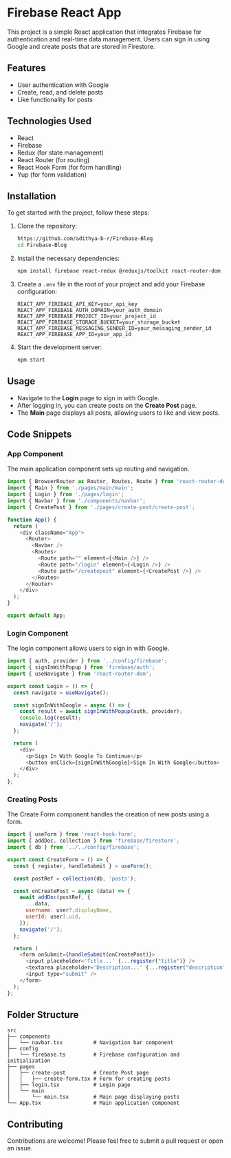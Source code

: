 # Firebase React App

This project is a simple React application that integrates Firebase for authentication and real-time data management. Users can sign in using Google and create posts that are stored in Firestore.

## Features

- User authentication with Google
- Create, read, and delete posts
- Like functionality for posts

## Technologies Used

- React
- Firebase
- Redux (for state management)
- React Router (for routing)
- React Hook Form (for form handling)
- Yup (for form validation)

## Installation

To get started with the project, follow these steps:

1. Clone the repository:

   ```bash
   https://github.com/adithya-b-r/Firebase-Blog
   cd Firebase-Blog
   ```

2. Install the necessary dependencies:

   ```bash
   npm install firebase react-redux @reduxjs/toolkit react-router-dom react-firebase-hooks yup @hookform/resolvers
   ```

3. Create a `.env` file in the root of your project and add your Firebase configuration:

   ```plaintext
   REACT_APP_FIREBASE_API_KEY=your_api_key
   REACT_APP_FIREBASE_AUTH_DOMAIN=your_auth_domain
   REACT_APP_FIREBASE_PROJECT_ID=your_project_id
   REACT_APP_FIREBASE_STORAGE_BUCKET=your_storage_bucket
   REACT_APP_FIREBASE_MESSAGING_SENDER_ID=your_messaging_sender_id
   REACT_APP_FIREBASE_APP_ID=your_app_id
   ```

4. Start the development server:

   ```bash
   npm start
   ```

## Usage

- Navigate to the **Login** page to sign in with Google.
- After logging in, you can create posts on the **Create Post** page.
- The **Main** page displays all posts, allowing users to like and view posts.

## Code Snippets

### App Component

The main application component sets up routing and navigation.

```javascript
import { BrowserRouter as Router, Routes, Route } from 'react-router-dom';
import { Main } from './pages/main/main';
import { Login } from './pages/login';
import { Navbar } from './components/navbar';
import { CreatePost } from './pages/create-post/create-post';

function App() {
  return (
    <div className="App">
      <Router>
        <Navbar />
        <Routes>
          <Route path="" element={<Main />} />
          <Route path="/login" element={<Login />} />
          <Route path="/createpost" element={<CreatePost />} />
        </Routes>
      </Router>
    </div>
  );
}

export default App;
```

### Login Component

The login component allows users to sign in with Google.

```javascript
import { auth, provider } from '../config/firebase';
import { signInWithPopup } from 'firebase/auth';
import { useNavigate } from 'react-router-dom';

export const Login = () => {
  const navigate = useNavigate();

  const signInWithGoogle = async () => {
    const result = await signInWithPopup(auth, provider);
    console.log(result);
    navigate('/');
  };

  return (
    <div>
      <p>Sign In With Google To Continue</p>
      <button onClick={signInWithGoogle}>Sign In With Google</button>
    </div>
  );
};
```

### Creating Posts

The Create Form component handles the creation of new posts using a form.

```javascript
import { useForm } from 'react-hook-form';
import { addDoc, collection } from 'firebase/firestore';
import { db } from '../../config/firebase';

export const CreateForm = () => {
  const { register, handleSubmit } = useForm();

  const postRef = collection(db, 'posts');

  const onCreatePost = async (data) => {
    await addDoc(postRef, {
      ...data,
      username: user?.displayName,
      userId: user?.uid,
    });
    navigate('/');
  };

  return (
    <form onSubmit={handleSubmit(onCreatePost)}>
      <input placeholder='Title...' {...register("title")} />
      <textarea placeholder='Description...' {...register("description")} />
      <input type="submit" />
    </form>
  );
};
```

## Folder Structure

```plaintext
src
├── components
│   └── navbar.tsx          # Navigation bar component
├── config
│   └── firebase.ts         # Firebase configuration and initialization
├── pages
│   ├── create-post         # Create Post page
│   │   ├── create-form.tsx # Form for creating posts
│   ├── login.tsx           # Login page
│   └── main
│       └── main.tsx        # Main page displaying posts
└── App.tsx                 # Main application component
```

## Contributing

Contributions are welcome! Please feel free to submit a pull request or open an issue.
